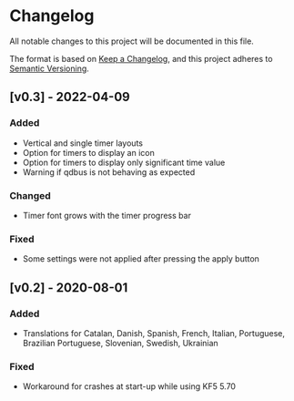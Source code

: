 # Changelog
All notable changes to this project will be documented in this file.

The format is based on [Keep a Changelog](https://keepachangelog.com/en/1.0.0/),
and this project adheres to [Semantic Versioning](https://semver.org/spec/v2.0.0.html).

## [v0.3] - 2022-04-09
### Added
- Vertical and single timer layouts
- Option for timers to display an icon
- Option for timers to display only significant time value
- Warning if qdbus is not behaving as expected

### Changed
- Timer font grows with the timer progress bar

### Fixed
- Some settings were not applied after pressing the apply button

## [v0.2] - 2020-08-01
### Added
- Translations for Catalan, Danish, Spanish, French, Italian, Portuguese, Brazilian Portuguese, Slovenian, Swedish, Ukrainian

### Fixed
- Workaround for crashes at start-up while using KF5 5.70
